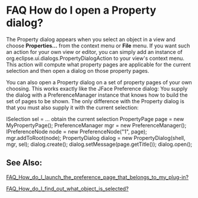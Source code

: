 

FAQ How do I open a Property dialog?
====================================

The Property dialog appears when you select an object in a view and choose **Properties...** from the context menu or **File** menu. If you want such an action for your own view or editor, you can simply add an instance of org.eclipse.ui.dialogs.PropertyDialogAction to your view's context menu. This action will compute what property pages are applicable for the current selection and then open a dialog on those property pages.

  
You can also open a Property dialog on a set of property pages of your own choosing. This works exactly like the JFace Preference dialog: You supply the dialog with a PreferenceManager instance that knows how to build the set of pages to be shown. The only difference with the Property dialog is that you must also supply it with the current selection:

   ISelection sel = ... obtain the current selection
   PropertyPage page = new MyPropertyPage();
   PreferenceManager mgr = new PreferenceManager();
   IPreferenceNode node = new PreferenceNode("1", page);
   mgr.addToRoot(node);
   PropertyDialog dialog = new PropertyDialog(shell, mgr, sel);
   dialog.create();
   dialog.setMessage(page.getTitle());
   dialog.open();

See Also:
---------

[FAQ\_How\_do\_I\_launch\_the\_preference\_page\_that\_belongs\_to\_my\_plug-in?](./FAQ_How_do_I_launch_the_preference_page_that_belongs_to_my_plug-in.md "FAQ How do I launch the preference page that belongs to my plug-in?")

[FAQ\_How\_do\_I\_find\_out\_what\_object\_is_selected?](./FAQ_How_do_I_find_out_what_object_is_selected.md "FAQ How do I find out what object is selected?")

